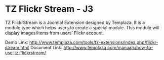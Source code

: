 # TZ Flickr Stream - J3

TZ FlickrStream is a Joomla! Extension designed by Templaza. It is a module type which helps users to create a special module. This module will display images/Items from users’ Flickr account.

Demo Link: http://www.templaza.com/tools/tz-extensions/index.php/flickr-stream.html
Document Link: http://www.templaza.com/manuals/how-to-use-tz-flickrstream/
